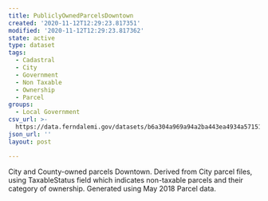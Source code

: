 ```yaml
---
title: PubliclyOwnedParcelsDowntown
created: '2020-11-12T12:29:23.817351'
modified: '2020-11-12T12:29:23.817362'
state: active
type: dataset
tags:
  - Cadastral
  - City
  - Government
  - Non Taxable
  - Ownership
  - Parcel
groups:
  - Local Government
csv_url: >-
  https://data.ferndalemi.gov/datasets/b6a304a969a94a2ba443ea4934a57151_0.csv?outSR=%7B%22latestWkid%22%3A2898%2C%22wkid%22%3A2898%7D
json_url: ''
layout: post

---
```

City and County-owned parcels Downtown. Derived from City parcel files, using TaxableStatus field which indicates non-taxable parcels and their category of ownership. Generated using May 2018 Parcel data. 
